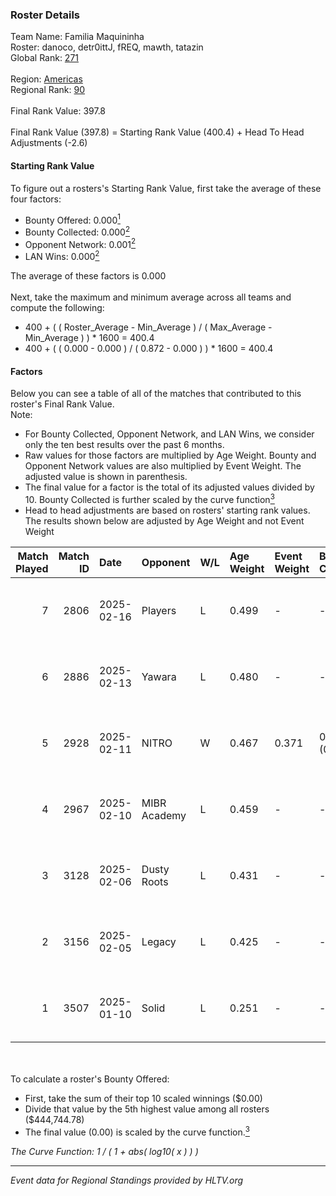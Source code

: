 ### Roster Details<br />
Team Name: Familia Maquininha<br />
Roster: danoco, detr0ittJ, fREQ, mawth, tatazin<br />
Global Rank: [271](../../standings_global_2025_06_02.md)<br />
<br />
Region: [Americas]( ../../standings_americas_2025_06_02.md)<br />
Regional Rank: [90]( ../../standings_americas_2025_06_02.md)<br />
<br />
Final Rank Value:  397.8<br />
<br />
Final Rank Value (397.8) = Starting Rank Value (400.4) + Head To Head Adjustments (-2.6)<br />

#### Starting Rank Value<br />
To figure out a rosters's Starting Rank Value, first take the average of these four factors:<br />
- Bounty Offered: 0.000[<sup>1</sup>](#table2)
- Bounty Collected: 0.000[<sup>2</sup>](#table1)
- Opponent Network: 0.001[<sup>2</sup>](#table1)
- LAN Wins: 0.000[<sup>2</sup>](#table1)

The average of these factors is 0.000<br />
<br />
Next, take the maximum and minimum average across all teams and compute the following:<br />
- 400 + ( ( Roster_Average - Min_Average ) / ( Max_Average - Min_Average ) ) * 1600 = 400.4
- 400 + ( ( 0.000 - 0.000 ) / ( 0.872 - 0.000 ) ) * 1600 = 400.4


#### Factors<br />
Below you can see a table of all of the matches that contributed to this roster's Final Rank Value.<br />
Note:<br />

- For Bounty Collected, Opponent Network, and LAN Wins, we consider only the ten best results over the past 6 months.
- Raw values for those factors are multiplied by Age Weight. Bounty and Opponent Network values are also multiplied by Event Weight. The adjusted value is shown in parenthesis.
- The final value for a factor is the total of its adjusted values divided by 10. Bounty Collected is further scaled by the curve function[<sup>3</sup>](#curveFunction)
- Head to head adjustments are based on rosters' starting rank values. The results shown below are adjusted by Age Weight and not Event Weight
<span id="table1"></span><br />


| Match Played | Match ID | Date       | Opponent     | W/L | Age Weight | Event Weight | Bounty Collected | Opponent Network | LAN Wins  | H2H Adj. | Roster                                    |
| -: | -: | :- | :- | :- | :- | :- | :- | :- | :- | -: | :- |
|            7 |     2806 | 2025-02-16 | Players      | L   | 0.499      | -            | -                | -                | -         |    -2.81 | danoco, detr0ittJ, fREQ, mawth, tatazin   |
|            6 |     2886 | 2025-02-13 | Yawara       | L   | 0.480      | -            | -                | -                | -         |    -2.21 | danoco, detr0ittJ, fREQ, mawth, tatazin   |
|            5 |     2928 | 2025-02-11 | NITRO        | W   | 0.467      | 0.371        | 0.000 (0.000)    | 0.044 (0.008)    | 0 (0.000) |     9.42 | danoco, detr0ittJ, fREQ, mawth, tatazin   |
|            4 |     2967 | 2025-02-10 | MIBR Academy | L   | 0.459      | -            | -                | -                | -         |    -3.25 | danoco, detr0ittJ, fREQ, mawth, tatazin   |
|            3 |     3128 | 2025-02-06 | Dusty Roots  | L   | 0.431      | -            | -                | -                | -         |    -2.68 | danoco, detr0ittJ, mawth, tatazin, urban0 |
|            2 |     3156 | 2025-02-05 | Legacy       | L   | 0.425      | -            | -                | -                | -         |    -0.48 | danoco, detr0ittJ, mawth, tatazin, urban0 |
|            1 |     3507 | 2025-01-10 | Solid        | L   | 0.251      | -            | -                | -                | -         |    -0.57 | danoco, ksloks, mawth, RCF, tatazin       |

<br />
<span id="table2"></span><br />
To calculate a roster's Bounty Offered:<br />

- First, take the sum of their top 10 scaled winnings ($0.00)
- Divide that value by the 5th highest value among all rosters ($444,744.78)
- The final value (0.00) is scaled by the curve function.[<sup>3</sup>](#curveFunction)

<span id="curveFunction"></span>_The Curve Function: 1 / ( 1 + abs( log10( x ) ) )_<br />

---
_Event data for Regional Standings provided by HLTV.org_<br />

